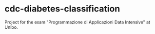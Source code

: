 # cdc-diabetes-classification
Project for the exam "Programmazione di Applicazioni Data Intensive" at Unibo.
